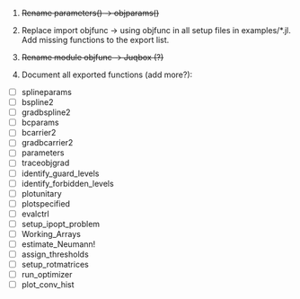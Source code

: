 1. ~~Rename parameters() -> objparams()~~

2. Replace import objfunc -> using objfunc in all setup files in examples/\*.jl. Add missing functions to the export list.

3. ~~Rename module objfunc -> Juqbox (?)~~

4. Document all exported functions (add more?):


- [ ] splineparams 
- [ ] bspline2 
- [ ] gradbspline2
- [ ] bcparams
- [ ] bcarrier2
- [ ] gradbcarrier2
- [ ] parameters
- [ ] traceobjgrad
- [ ] identify_guard_levels
- [ ] identify_forbidden_levels
- [ ] plotunitary
- [ ] plotspecified
- [ ] evalctrl
- [ ] setup_ipopt_problem
- [ ] Working_Arrays
- [ ] estimate_Neumann!
- [ ] assign_thresholds
- [ ] setup_rotmatrices
- [ ] run_optimizer
- [ ] plot_conv_hist
